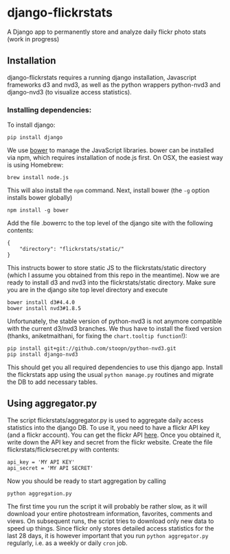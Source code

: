 # django-flickrstats

A Django app to permanently store and analyze daily flickr photo stats (work in progress)

## Installation

django-flickrstats requires a running django installation, Javascript frameworks d3 and nvd3, as well as the python wrappers python-nvd3 and django-nvd3 (to visualize access statistics).

### Installing dependencies:

To install django:
```
pip install django
```

We use [bower](http://bower.io) to manage the JavaScript libraries. bower can be installed via npm, which requires installation of node.js first. On OSX, the easiest way is using Homebrew:  

```
brew install node.js
```
This will also install the `npm` command. Next, install bower (the `-g` option installs bower globally)

```
npm install -g bower
```

Add the file .bowerrc to the top level of the django site with the following contents:
```
{
    "directory": "flickrstats/static/"
}
```

This instructs bower to store static JS to the flickrstats/static directory (which I assume you obtained from this repo in the meantime). Now we are ready to install d3 and nvd3 into the flickrstats/static directory. Make sure you are in the django site top level directory and execute

```
bower install d3#4.4.0
bower install nvd3#1.8.5
```

Unfortunately, the stable version of python-nvd3 is not anymore compatible with the current d3/nvd3 branches. We thus have to install the fixed version (thanks, aniketmaithani, for fixing the `chart.tooltip function`!):

```
pip install git+git://github.com/stoopn/python-nvd3.git
pip install django-nvd3
```

This should get you all required dependencies to use this django app. Install the flickrstats app using the usual `python manage.py` routines and migrate the DB to add necessary tables.

## Using aggregator.py

The script flickrstats/aggregator.py is used to aggregate daily access statistics into the django DB. To use it, you need to have a flickr API key (and a flickr account). You can get the flickr API [here](https://www.flickr.com/services/api/misc.api_keys.html). Once you obtained it, write down the API key and secret from the flickr website. Create the file flickrstats/flickrsecret.py with contents:
```
api_key = 'MY API KEY'
api_secret = 'MY API SECRET'
```
Now you should be ready to start aggregation by calling
```
python aggregation.py
```
The first time you run the script it will probably be rather slow, as it will download your entire photostream information, favorites, comments and views. On subsequent runs, the  script tries to download only new data to speed up things. Since flickr only stores detailed access statistics for the last 28 days, it is however important that you run `python aggregator.py` regularly, i.e. as a weekly or daily `cron` job.